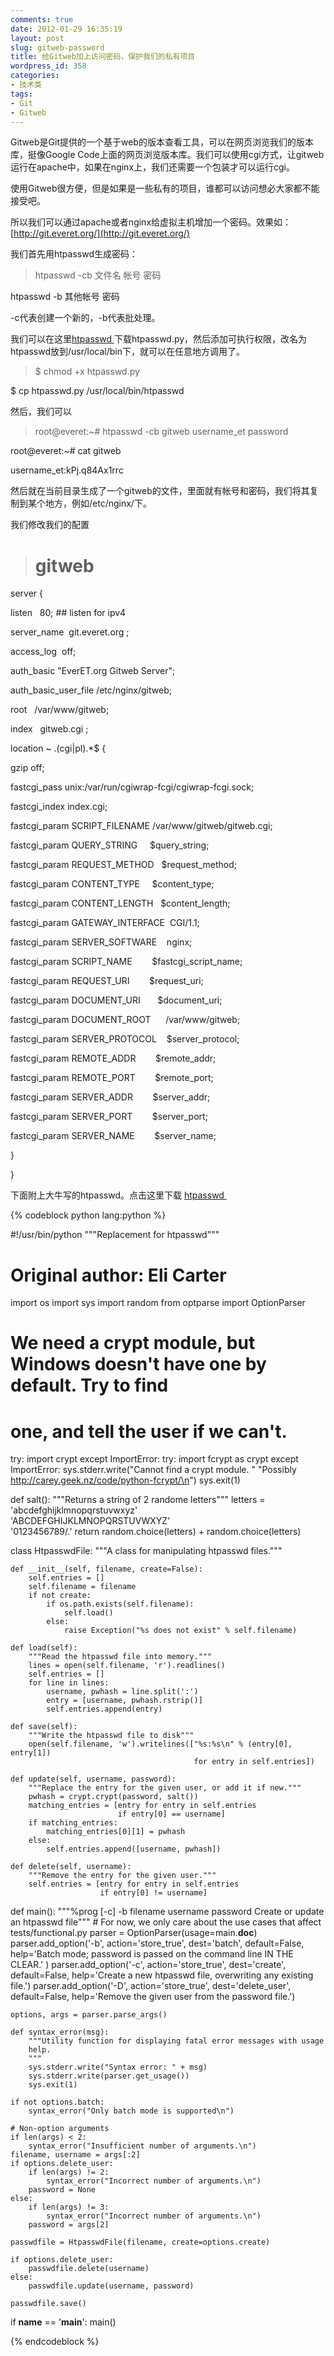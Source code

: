 ```yaml
---
comments: true
date: 2012-01-29 16:35:19
layout: post
slug: gitweb-password
title: 给Gitweb加上访问密码，保护我们的私有项目
wordpress_id: 358
categories:
- 技术类
tags:
- Git
- Gitweb
---
```


Gitweb是Git提供的一个基于web的版本查看工具，可以在网页浏览我们的版本库，挺像Google Code上面的网页浏览版本库。我们可以使用cgi方式，让gitweb运行在apache中，如果在nginx上，我们还需要一个包装才可以运行cgi。

使用Gitweb很方便，但是如果是一些私有的项目，谁都可以访问想必大家都不能接受吧。

所以我们可以通过apache或者nginx给虚拟主机增加一个密码。效果如：[http://git.everet.org/](http://git.everet.org/)

我们首先用htpasswd生成密码：


> htpasswd -cb 文件名 帐号 密码

htpasswd -b 其他帐号 密码


-c代表创建一个新的，-b代表批处理。
<!-- more -->

我们可以在这里[htpasswd ](http://www.everet.org/wp-content/uploads/2012/01/htpasswd.rar)下载htpasswd.py，然后添加可执行权限，改名为htpasswd放到/usr/local/bin下，就可以在任意地方调用了。


> $ chmod +x htpasswd.py

$ cp htpasswd.py /usr/local/bin/htpasswd


然后，我们可以


> root@everet:~# htpasswd -cb gitweb username_et password

root@everet:~# cat gitweb

username_et:kPj.q84Ax1rrc


然后就在当前目录生成了一个gitweb的文件，里面就有帐号和密码，我们将其复制到某个地方，例如/etc/nginx/下。

我们修改我们的配置


> # gitweb

server {

listen   80; ## listen for ipv4

server_name  git.everet.org ;

access_log  off;

auth_basic "EverET.org Gitweb Server";

auth_basic_user_file /etc/nginx/gitweb;

root   /var/www/gitweb;

index   gitweb.cgi ;

location ~ \.(cgi|pl).*$ {

gzip off;

fastcgi_pass unix:/var/run/cgiwrap-fcgi/cgiwrap-fcgi.sock;

fastcgi_index index.cgi;

fastcgi_param SCRIPT_FILENAME /var/www/gitweb/gitweb.cgi;

fastcgi_param QUERY_STRING     $query_string;

fastcgi_param REQUEST_METHOD   $request_method;

fastcgi_param CONTENT_TYPE     $content_type;

fastcgi_param CONTENT_LENGTH   $content_length;

fastcgi_param GATEWAY_INTERFACE  CGI/1.1;

fastcgi_param SERVER_SOFTWARE    nginx;

fastcgi_param SCRIPT_NAME        $fastcgi_script_name;

fastcgi_param REQUEST_URI        $request_uri;

fastcgi_param DOCUMENT_URI       $document_uri;

fastcgi_param DOCUMENT_ROOT      /var/www/gitweb;

fastcgi_param SERVER_PROTOCOL    $server_protocol;

fastcgi_param REMOTE_ADDR        $remote_addr;

fastcgi_param REMOTE_PORT        $remote_port;

fastcgi_param SERVER_ADDR        $server_addr;

fastcgi_param SERVER_PORT        $server_port;

fastcgi_param SERVER_NAME        $server_name;

}

}


下面附上大牛写的htpasswd。点击这里下载 [htpasswd ](http://www.everet.org/wp-content/uploads/2012/01/htpasswd.rar)


{% codeblock python lang:python %}

#!/usr/bin/python
"""Replacement for htpasswd"""
# Original author: Eli Carter

import os
import sys
import random
from optparse import OptionParser

# We need a crypt module, but Windows doesn't have one by default.  Try to find
# one, and tell the user if we can't.
try:
    import crypt
except ImportError:
    try:
        import fcrypt as crypt
    except ImportError:
        sys.stderr.write("Cannot find a crypt module.  "
                         "Possibly http://carey.geek.nz/code/python-fcrypt/\n")
        sys.exit(1)

def salt():
    """Returns a string of 2 randome letters"""
    letters = 'abcdefghijklmnopqrstuvwxyz' \
              'ABCDEFGHIJKLMNOPQRSTUVWXYZ' \
              '0123456789/.'
    return random.choice(letters) + random.choice(letters)

class HtpasswdFile:
    """A class for manipulating htpasswd files."""

    def __init__(self, filename, create=False):
        self.entries = []
        self.filename = filename
        if not create:
            if os.path.exists(self.filename):
                self.load()
            else:
                raise Exception("%s does not exist" % self.filename)

    def load(self):
        """Read the htpasswd file into memory."""
        lines = open(self.filename, 'r').readlines()
        self.entries = []
        for line in lines:
            username, pwhash = line.split(':')
            entry = [username, pwhash.rstrip()]
            self.entries.append(entry)

    def save(self):
        """Write the htpasswd file to disk"""
        open(self.filename, 'w').writelines(["%s:%s\n" % (entry[0], entry[1])
                                             for entry in self.entries])

    def update(self, username, password):
        """Replace the entry for the given user, or add it if new."""
        pwhash = crypt.crypt(password, salt())
        matching_entries = [entry for entry in self.entries
                            if entry[0] == username]
        if matching_entries:
            matching_entries[0][1] = pwhash
        else:
            self.entries.append([username, pwhash])

    def delete(self, username):
        """Remove the entry for the given user."""
        self.entries = [entry for entry in self.entries
                        if entry[0] != username]

def main():
    """%prog [-c] -b filename username password
    Create or update an htpasswd file"""
    # For now, we only care about the use cases that affect tests/functional.py
    parser = OptionParser(usage=main.__doc__)
    parser.add_option('-b', action='store_true', dest='batch', default=False,
        help='Batch mode; password is passed on the command line IN THE CLEAR.'
        )
    parser.add_option('-c', action='store_true', dest='create', default=False,
        help='Create a new htpasswd file, overwriting any existing file.')
    parser.add_option('-D', action='store_true', dest='delete_user',
        default=False, help='Remove the given user from the password file.')

    options, args = parser.parse_args()

    def syntax_error(msg):
        """Utility function for displaying fatal error messages with usage
        help.
        """
        sys.stderr.write("Syntax error: " + msg)
        sys.stderr.write(parser.get_usage())
        sys.exit(1)

    if not options.batch:
        syntax_error("Only batch mode is supported\n")

    # Non-option arguments
    if len(args) < 2:
        syntax_error("Insufficient number of arguments.\n")
    filename, username = args[:2]
    if options.delete_user:
        if len(args) != 2:
            syntax_error("Incorrect number of arguments.\n")
        password = None
    else:
        if len(args) != 3:
            syntax_error("Incorrect number of arguments.\n")
        password = args[2]

    passwdfile = HtpasswdFile(filename, create=options.create)

    if options.delete_user:
        passwdfile.delete(username)
    else:
        passwdfile.update(username, password)

    passwdfile.save()

if __name__ == '__main__':
    main()


{% endcodeblock %}

